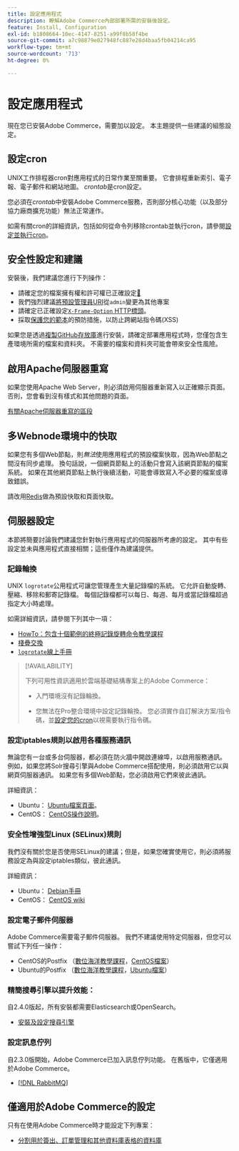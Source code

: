 ```yaml
---
title: 設定應用程式
description: 瞭解Adobe Commerce內部部署所需的安裝後設定。
feature: Install, Configuration
exl-id: b1808664-10ec-4147-8251-a99f8b58f4be
source-git-commit: a7c98879e027948fc887e28d4baa5fb04214ca95
workflow-type: tm+mt
source-wordcount: '713'
ht-degree: 0%

---
```


# 設定應用程式

現在您已安裝Adobe Commerce，需要加以設定。 本主題提供一些建議的組態設定。

## 設定cron

UNIX工作排程器cron對應用程式的日常作業至關重要。 它會排程重新索引、電子報、電子郵件和網站地圖。 *crontab*&#x200B;是cron設定。

您必須在&#x200B;*crontab*&#x200B;中安裝Adobe Commerce服務，否則部分核心功能（以及部分協力廠商擴充功能）無法正常運作。

如需有關cron的詳細資訊，包括如何從命令列移除crontab並執行cron，請參閱[設定並執行cron](../../configuration/cli/configure-cron-jobs.md)。

## 安全性設定和建議

安裝後，我們建議您進行下列操作：

* 請確定您的檔案擁有權和許可權已正確設定[&#128279;](../prerequisites/file-system/configure-permissions.md)
* 我們強烈建議[將預設管理員URI](../tutorials/admin-uri.md)從`admin`變更為其他專案
* 請確定已正確設定[`X-Frame-Option` HTTP標頭](../../configuration/security/xframe-options.md)。
* 採取[保護您的範本](https://developer.adobe.com/commerce/php/development/security/cross-site-scripting/)的預防措施，以防止跨網站指令碼(XSS)

如果您是透過[複製GitHub存放庫](https://developer.adobe.com/commerce/contributor/guides/install/clone-repository/)進行安裝，請確定部署應用程式時，您僅包含生產環境所需的檔案和資料夾。 不需要的檔案和資料夾可能會帶來安全性風險。

## 啟用Apache伺服器重寫

如果您使用Apache Web Server，則必須啟用伺服器重新寫入以正確顯示頁面。 否則，您會看到沒有樣式和其他問題的頁面。

[有關Apache伺服器重寫的區段](../prerequisites/web-server/apache.md#apache-rewrites-and-htaccess)

## 多Webnode環境中的快取

如果您有多個Web節點，則&#x200B;*無法*&#x200B;使用應用程式的預設檔案快取，因為Web節點之間沒有同步處理。 換句話說，一個網頁節點上的活動只會寫入該網頁節點的檔案系統。 如果在其他網頁節點上執行後續活動，可能會導致寫入不必要的檔案或導致錯誤。

請改用[Redis](../../configuration/cache/config-redis.md)做為預設快取和頁面快取。

## 伺服器設定

本節將簡要討論我們建議您針對執行應用程式的伺服器所考慮的設定。 其中有些設定並未與應用程式直接相關；這些僅作為建議提供。

### 記錄輪換

UNIX `logrotate`公用程式可讓您管理產生大量記錄檔的系統。 它允許自動旋轉、壓縮、移除和郵寄記錄檔。 每個記錄檔都可以每日、每週、每月或當記錄檔超過指定大小時處理。

如需詳細資訊，請參閱下列其中一項：

* [HowTo：包含十個範例的終極記錄旋轉命令教學課程](https://www.thegeekstuff.com/2010/07/logrotate-examples)
* [棧疊交換](https://unix.stackexchange.com/questions/85662/how-to-properly-automatically-manually-rotate-log-files-for-production-rails-app)
* [`logrotate`線上手冊](https://linuxconfig.org/logrotate-8-manual-page)

>[!AVAILABILITY]
>
>下列可用性資訊適用於雲端基礎結構專案上的Adobe Commerce：
>
>* 入門環境沒有記錄輪換。
>
>* 您無法在Pro整合環境中設定記錄輪換。 您必須實作自訂解決方案/指令碼，並[設定您的cron](https://experienceleague.adobe.com/en/docs/commerce-on-cloud/user-guide/configure/app/properties/crons-property)以視需要執行指令碼。

### 設定iptables規則以啟用各種服務通訊

無論您有一台或多台伺服器，都必須在防火牆中開啟連線埠，以啟用服務通訊。 例如，如果您將Solr搜尋引擎與Adobe Commerce搭配使用，則必須啟用它以與網頁伺服器通訊。 如果您有多個Web節點，您必須啟用它們來彼此通訊。

詳細資訊：

* Ubuntu： [Ubuntu檔案頁面](https://help.ubuntu.com/community/IptablesHowTo)。
* CentOS： [CentOS操作說明](https://wiki.centos.org/HowTos%282f%29Network%282f%29IPTables.html)。

### 安全性增強型Linux (SELinux)規則

我們沒有關於您是否使用SELinux的建議；但是，如果您確實使用它，則必須將服務設定為與設定iptables類似，彼此通訊。

詳細資訊：

* Ubuntu： [Debian手冊](https://debian-handbook.info/browse/stable/sect.selinux.html)
* CentOS： [CentOS wiki](https://wiki.centos.org/HowTos/SELinux)

### 設定電子郵件伺服器

Adobe Commerce需要電子郵件伺服器。 我們不建議使用特定伺服器，但您可以嘗試下列任一操作：

* CentOS的Postfix （[數位海洋教學課程](https://www.digitalocean.com/community/tutorials/how-to-install-postfix-on-centos-6)，[CentOS檔案](https://www.centos.org)）
* Ubuntu的Postfix （[數位海洋教學課程](https://www.digitalocean.com/community/tutorials/how-to-install-and-setup-postfix-on-ubuntu-14-04)，[Ubuntu檔案](https://help.ubuntu.com/community/MailServer)）

### 精簡搜尋引擎以提升效能：

自2.4.0版起，所有安裝都需要Elasticsearch或OpenSearch。

* [安裝及設定搜尋引擎](../../configuration/search/overview-search.md)

### 設定訊息佇列

自2.3.0版開始，Adobe Commerce已加入訊息佇列功能。 在舊版中，它僅適用於Adobe Commerce。

* [[!DNL RabbitMQ]](../../configuration/queues/message-queue-framework.md)

## 僅適用於Adobe Commerce的設定

只有在使用Adobe Commerce時才能設定下列專案：

* [分割用於簽出、訂單管理和其他資料庫表格的資料庫](../../configuration/storage/multi-master.md)
